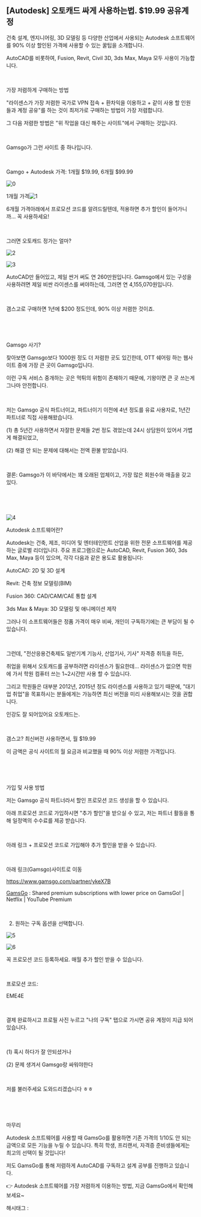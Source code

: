 ## [Autodesk] 오토캐드 싸게 사용하는법. $19.99 공유계정

건축 설계, 엔지니어링, 3D 모델링 등 다양한 산업에서 사용되는 Autodesk 소프트웨어를 90% 이상 할인된 가격에 사용할 수 있는 꿀팁을 소개합니다.

AutoCAD를 비롯하여, Fusion, Revit, Civil 3D, 3ds Max, Maya 모두 사용이 가능합니다.

​

가장 저렴하게 구매하는 방법

"라이센스가 가장 저렴한 국가로 VPN 접속 + 환차익을 이용하고 + 같이 사용 할 인원들과 계정 공유"를 하는 것이 최저가로 구매하는 방법이 가장 저렴합니다.

그 다음 저렴한 방법은 "위 작업을 대신 해주는 사이트"에서 구매하는 것입니다.

​

Gamsgo가 그런 사이트 중 하나입니다.

​

Gamgo + Autodesk 가격: 1개월 $19.99, 6개월 $99.99

![0](/asset/img/223682977396/0.png)

1개월 가격![1](/asset/img/223682977396/1.png)

6개월 가격아래에서 프로모션 코드를 알려드릴텐데, 적용하면 추가 할인이 들어가니까... 꼭 사용하세요!

​

그러면 오토캐드 정가는 얼마?

![2](/asset/img/223682977396/2.png)

![3](/asset/img/223682977396/3.png)

AutoCAD만 들어있고, 제일 싼거 써도 연 260만원입니다. Gamsgo에서 있는 구성을 사용하려면 제일 비싼 라이센스를 써야하는데, 그러면 연 4,155,070원입니다.

​

갬스고로 구매하면 1년에 $200 정도인데, 90% 이상 저렴한 것이죠.

​

​

Gamsgo 사기?

찾아보면 Gamsgo보다 1000원 정도 더 저렴한 곳도 있긴한데, OTT 쉐어링 하는 웹사이트 중에 가장 큰 곳이 Gamsgo입니다. 

이런 구독 서비스 중개하는 곳은 먹튀의 위험이 존재하기 때문에, 기왕이면 큰 곳 쓰는게 그나마 안전합니다.

​

저는 Gamsgo 공식 파트너이고, 파트너이기 이전에 4년 정도를 유료 사용자로, 1년간 파트너로 직접 사용해왔습니다.

(1) 총 5년간 사용하면서 자잘한 문제들 2번 정도 겪었는데 24시 상담원이 있어서 가볍게 해결되었고,

(2) 해결 안 되는 문제에 대해서는 전액 환불 받았습니다.

​

결론: Gamsgo가 이 바닥에서는 꽤 오래된 업체이고, 가장 많은 회원수와 매출을 갖고 있다.

​

​

![4](/asset/img/223682977396/4.png)

Autodesk 소프트웨어란?

Autodesk는 건축, 제조, 미디어 및 엔터테인먼트 산업을 위한 전문 소프트웨어를 제공하는 글로벌 리더입니다. 주요 프로그램으로는 AutoCAD, Revit, Fusion 360, 3ds Max, Maya 등이 있으며, 각각 다음과 같은 용도로 활용됩니다:

AutoCAD: 2D 및 3D 설계

Revit: 건축 정보 모델링(BIM)

Fusion 360: CAD/CAM/CAE 통합 설계

3ds Max & Maya: 3D 모델링 및 애니메이션 제작

그러나 이 소프트웨어들은 정품 가격이 매우 비싸, 개인이 구독하기에는 큰 부담이 될 수 있습니다.

​

그런데, "전산응용건축제도 일반기계 기능사, 산업기사, 기사" 자격증 취득을 하든,

취업을 위해서 오토캐드를 공부하려면 라이센스가 필요한데... 라이센스가 없으면 학원에 가서 학원 컴퓨터 쓰는 1~2시간만 사용 할 수 있습니다.

그리고 학원들은 대부분 2012년, 2015년 정도 라이센스를 사용하고 있기 때문에, "대기업 취업"을 목표하시는 분들에게는 가능하면 최신 버전을 미리 사용해보시는 것을 권합니다.

인강도 잘 되어있어요 오토캐드는.

​

갬스고? 최신버전 사용하면서, 월 $19.99

이 금액은 공식 사이트의 월 요금과 비교했을 때 90% 이상 저렴한 가격입니다.

​

​

가입 및 사용 방법

저는 Gamsgo 공식 파트너라서 할인 프로모션 코드 생성을 할 수 있습니다.

아래 프로모션 코드로 가입하시면 "추가 할인"을 받으실 수 있고, 저는 파트너 활동을 통해 일정액의 수수료를 제공 받습니다.

​

아래 링크 + 프로모션 코드로 가입해야 추가 할인을 받을 수 있습니다.

​

아래 링크(Gamsgo)사이트로 이동

https://www.gamsgo.com/partner/ykeX7B

[GamsGo](https://www.gamsgo.com/partner/ykeX7B) : Shared premium subscriptions with lower price on GamsGo! | Netflix | YouTube Premium

​

2. 원하는 구독 옵션을 선택합니다.

![5](/asset/img/223682977396/5.png)

![6](/asset/img/223682977396/6.png)

꼭 프로모션 코드 등록하세요. 매월 추가 할인 받을 수 있습니다. 

​

프로모션 코드:

EME4E

​

결제 완료하시고 프로필 사진 누르고 "나의 구독" 탭으로 가시면 공유 계정이 지급 되어있습니다.

​

(1) 혹시 하다가 잘 안되셨거나

(2) 문제 생겨서 Gamsgo랑 싸워야한다

​

저를 불러주세요 도와드리겠습니다 ㅎㅎ

​

​

마무리

Autodesk 소프트웨어를 사용할 때 GamsGo를 활용하면 기존 가격의 1/10도 안 되는 금액으로 모든 기능을 누릴 수 있습니다. 특히 학생, 프리랜서, 자격증 준비생들에게는 최고의 선택이 될 것입니다!

저도 GamsGo를 통해 저렴하게 AutoCAD를 구독하고 설계 공부를 진행하고 있습니다.

👉 Autodesk 소프트웨어를 가장 저렴하게 이용하는 방법, 지금 GamsGo에서 확인해 보세요~

 해시태그 : 